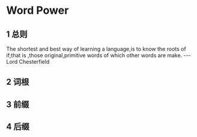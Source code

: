 # Word Power
## 1 总则
The shortest and best way of learning a language,is to know the roots of if;that is ,those original,primitive words of which other words are make.   ---Lord Chesterfield

## 2 词根
## 3 前缀
## 4 后缀
